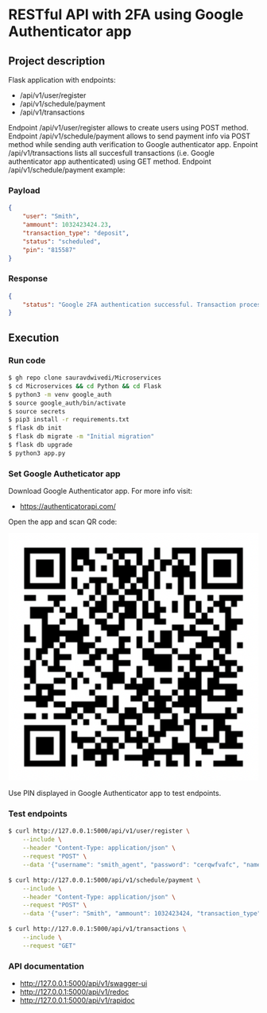 # RESTful API with 2FA using Google Authenticator app

## Project description

Flask application with endpoints:

- /api/v1/user/register
- /api/v1/schedule/payment
- /api/v1/transactions

Endpoint /api/v1/user/register allows to create users using POST method. Endpoint /api/v1/schedule/payment allows to send payment info via POST method while sending auth verification to Google authenticator app. Enpoint /api/v1/transactions lists all succesfull transactions (i.e. Google authenticator app authenticated) using GET method. Endpoint /api/v1/schedule/payment example:

### Payload
```json
{
    "user": "Smith", 
    "ammount": 1032423424.23,
    "transaction_type": "deposit",
    "status": "scheduled",
    "pin": "815587"
}
```

### Response
```json
{
    "status": "Google 2FA authentication successful. Transaction processed!"
}
```

## Execution

### Run code
  
```bash
$ gh repo clone sauravdwivedi/Microservices
$ cd Microservices && cd Python && cd Flask
$ python3 -m venv google_auth
$ source google_auth/bin/activate
$ source secrets
$ pip3 install -r requirements.txt
$ flask db init 
$ flask db migrate -m "Initial migration"
$ flask db upgrade
$ python3 app.py
```

### Set Google Autheticator app

Download Google Authenticator app. For more info visit:

- https://authenticatorapi.com/

Open the app and scan QR code:

![QR code](QRcode.png?raw=true "Title")

Use PIN displayed in Google Authenticator app to test endpoints.

### Test endpoints

```bash
$ curl http://127.0.0.1:5000/api/v1/user/register \
    --include \
    --header "Content-Type: application/json" \
    --request "POST" \
    --data '{"username": "smith_agent", "password": "cerqwfvafc", "name": "Agent Smith"}'
```

```bash
$ curl http://127.0.0.1:5000/api/v1/schedule/payment \
    --include \
    --header "Content-Type: application/json" \
    --request "POST" \
    --data '{"user": "Smith", "ammount": 1032423424, "transaction_type": "deposit", "status": "scheduled", "pin": "815587"}'
```

```bash
$ curl http://127.0.0.1:5000/api/v1/transactions \
    --include \
    --request "GET"
```

### API documentation

- http://127.0.0.1:5000/api/v1/swagger-ui
- http://127.0.0.1:5000/api/v1/redoc
- http://127.0.0.1:5000/api/v1/rapidoc